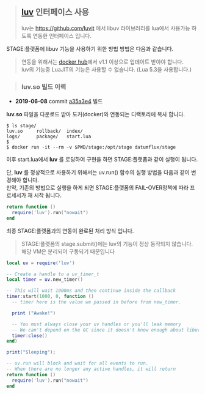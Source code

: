 > ## [luv](https://github.com/luvit/luv) 인터페이스 사용
> luv는 https://github.com/luvit 에서 libuv 라이브러리를 lua에서 사용가능 하도록 연동한 인터페이스 입니다.

STAGE:플랫폼에 libuv 기능을 사용하기 위한 방법 방법은 다음과 같습니다.

> 연동을 위해서는 [docker hub](https://hub.docker.com/r/datumflux/stage)에서 v1.1 이상으로 업데이트 받아야 합니다.<br>
> luv의 기능중 LuaJIT의 기능은 사용할 수 없습니다. (Lua 5.3을 사용합니다.)

> ### luv.so 빌드 이력
  - **2019-06-08** commit [a35a3e4](https://github.com/luvit/luv/commit/a35a3e4453dc5c1bd74480c6c0738ee79f0a6a82) 빌드

**luv.so** 파일을 다운로드 받아 도커(docker)와 연동되는 디랙토리에 복사 합니다.

```console
$ ls stage/
luv.so     rollback/  index/
logs/      package/   start.lua
$
$ docker run -it --rm -v $PWD/stage:/opt/stage datumflux/stage
```

이후 start.lua에서 **luv** 를 로딩하여 구현을 하면 STAGE:플랫폼과 같이 실행이 됩니다.

단, **luv** 를 정상적으로 사용하기 위해서는 uv.run() 함수의 실행 방법을 다음과 같이 변경해야 합니다.<br>
만약, 기존의 방법으로 실행을 하게 되면 STAGE:플랫폼의 FAIL-OVER정책에 따라 프로세서가 재 시작 됩니다.

```lua
return function ()
  require('luv').run("nowait")
end
```

최종 STAGE:플랫폼과의 연동이 완료된 처리 방식 입니다.
> STAGE:플랫폼의 stage.submit()에는 luv의 기능이 정상 동작되지 않습니다. 해당 VM은 분리되어 구동되기 때문입니다 

```lua
local uv = require('luv')

-- Create a handle to a uv_timer_t
local timer = uv.new_timer()

-- This will wait 1000ms and then continue inside the callback
timer:start(1000, 0, function ()
  -- timer here is the value we passed in before from new_timer.

  print ("Awake!")

  -- You must always close your uv handles or you'll leak memory
  -- We can't depend on the GC since it doesn't know enough about libuv.
  timer:close()
end)

print("Sleeping");

-- uv.run will block and wait for all events to run.
-- When there are no longer any active handles, it will return
return function ()
  require('luv').run("nowait")
end
```

